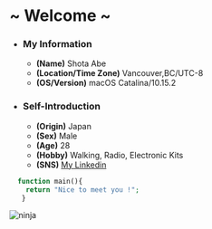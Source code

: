 # ~ Welcome ~

- ### My Information
  - **(Name)** Shota Abe
  - **(Location/Time Zone)** Vancouver,BC/UTC-8
  - **(OS/Version)** macOS Catalina/10.15.2

- ### Self-Introduction
  - **(Origin)** Japan
  - **(Sex)** Male
  - **(Age)** 28
  - **(Hobby)** Walking, Radio, Electronic Kits
  - **(SNS)** [My Linkedin](https://www.linkedin.com/in/shota-a-0a928b190)


```php
  function main(){
    return "Nice to meet you !";
   }
```


![ninja](https://raw.githack.com/sabe-lab/sabe-lab.github.io/sabe-new-branch/pages/vi/profiles/images/ninja.jpg)
